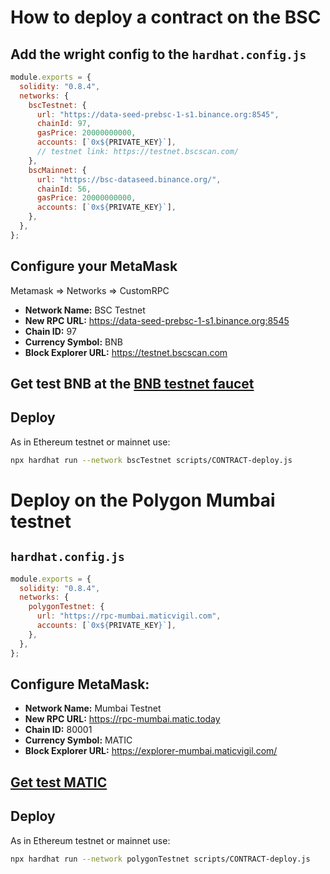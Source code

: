 # How to deploy a contract on the BSC

## Add the wright config to the `hardhat.config.js`

```js
module.exports = {
  solidity: "0.8.4",
  networks: {
    bscTestnet: {
      url: "https://data-seed-prebsc-1-s1.binance.org:8545",
      chainId: 97,
      gasPrice: 20000000000,
      accounts: [`0x${PRIVATE_KEY}`],
      // testnet link: https://testnet.bscscan.com/
    },
    bscMainnet: {
      url: "https://bsc-dataseed.binance.org/",
      chainId: 56,
      gasPrice: 20000000000,
      accounts: [`0x${PRIVATE_KEY}`],
    },
  },
};
```

## Configure your MetaMask

Metamask => Networks => CustomRPC

- **Network Name:** BSC Testnet
- **New RPC URL:** https://data-seed-prebsc-1-s1.binance.org:8545
- **Chain ID:** 97
- **Currency Symbol:** BNB
- **Block Explorer URL:** https://testnet.bscscan.com

## Get test BNB at the [BNB testnet faucet](https://testnet.binance.org/faucet-smart)

## Deploy

As in Ethereum testnet or mainnet use:

```zsh
npx hardhat run --network bscTestnet scripts/CONTRACT-deploy.js
```

# Deploy on the Polygon Mumbai testnet

## `hardhat.config.js`

```js
module.exports = {
  solidity: "0.8.4",
  networks: {
    polygonTestnet: {
      url: "https://rpc-mumbai.maticvigil.com",
      accounts: [`0x${PRIVATE_KEY}`],
    },
  },
};
```

## Configure MetaMask:

- **Network Name:** Mumbai Testnet
- **New RPC URL:** https://rpc-mumbai.matic.today
- **Chain ID:** 80001
- **Currency Symbol:** MATIC
- **Block Explorer URL:** https://explorer-mumbai.maticvigil.com/

## [Get test MATIC](https://faucet.matic.network/)

## Deploy

As in Ethereum testnet or mainnet use:

```zsh
npx hardhat run --network polygonTestnet scripts/CONTRACT-deploy.js
```
